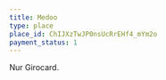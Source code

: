```yaml
---
title: Medoo
type: place
place_id: ChIJXzTwJP0nsUcRrEHf4_mYm2o
payment_status: 1
---
```


Nur Girocard.
